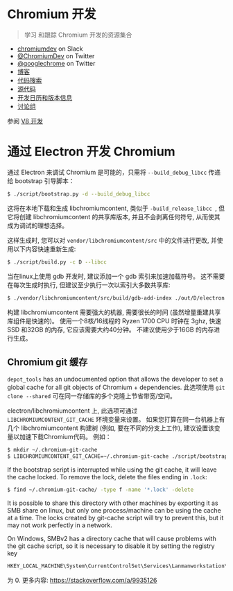 # Chromium 开发

> 学习 和跟踪 Chromium 开发的资源集合

- [chromiumdev](https://chromiumdev-slack.herokuapp.com) on Slack
- [@ChromiumDev](https://twitter.com/ChromiumDev) on Twitter
- [@googlechrome](https://twitter.com/googlechrome) on Twitter
- [博客](https://blog.chromium.org)
- [代码搜索](https://cs.chromium.org/)
- [源代码](https://cs.chromium.org/chromium/src/)
- [开发日历和版本信息](https://www.chromium.org/developers/calendar)
- [讨论组](http://www.chromium.org/developers/discussion-groups)

参阅 [V8 开发](v8-development.md)

# 通过 Electron 开发 Chromium

通过 Electron 来调试 Chromium 是可能的，只需将 `--build_debug_libcc` 传递给 bootstrap 引导脚本：

```sh
$ ./script/bootstrap.py -d --build_debug_libcc
```

这将在本地下载和生成 libchromiumcontent, 类似于 `-build_release_libcc `, 但它将创建 libchromiumcontent 的共享库版本, 并且不会剥离任何符号, 从而使其成为调试的理想选择。

这样生成时, 您可以对 ` vendor/libchromiumcontent/src ` 中的文件进行更改, 并使用以下内容快速重新生成:

```sh
$ ./script/build.py -c D --libcc
```

当在linux上使用 gdb 开发时, 建议添加一个 gdb 索引来加速加载符号。 这不需要在每次生成时执行, 但建议至少执行一次以索引大多数共享库:

```sh
$ ./vendor/libchromiumcontent/src/build/gdb-add-index ./out/D/electron
```

构建 libchromiumcontent 需要强大的机器, 需要很长的时间 (虽然增量重建共享库组件是快速的)。 使用一个8核/16线程的 Ryzen 1700 CPU 时钟在 3ghz, 快速 SSD 和32GB 的内存, 它应该需要大约40分钟。 不建议使用少于16GB 的内存进行生成。

## Chromium git 缓存

`depot_tools` has an undocumented option that allows the developer to set a global cache for all git objects of Chromium + dependencies. 此选项使用 ` git clone --shared ` 可在同一存储库的多个克隆上节省带宽/空间。

electron/libchromiumcontent 上, 此选项可通过 ` LIBCHROMIUMCONTENT_GIT_CACHE ` 环境变量来设置。 如果您打算在同一台机器上有几个 libchromiumcontent 构建树 (例如, 要在不同的分支上工作), 建议设置该变量以加速下载Chromium代码。 例如：

```sh
$ mkdir ~/.chromium-git-cache
$ LIBCHROMIUMCONTENT_GIT_CACHE=~/.chromium-git-cache ./script/bootstrap.py -d --build_debug_libcc
```

If the bootstrap script is interrupted while using the git cache, it will leave the cache locked. To remove the lock, delete the files ending in `.lock`:

```sh
$ find ~/.chromium-git-cache/ -type f -name '*.lock' -delete
```

It is possible to share this directory with other machines by exporting it as SMB share on linux, but only one process/machine can be using the cache at a time. The locks created by git-cache script will try to prevent this, but it may not work perfectly in a network.

On Windows, SMBv2 has a directory cache that will cause problems with the git cache script, so it is necessary to disable it by setting the registry key

```sh
HKEY_LOCAL_MACHINE\System\CurrentControlSet\Services\Lanmanworkstation\Parameters\DirectoryCacheLifetime
```

为 0. 更多内容: https://stackoverflow.com/a/9935126